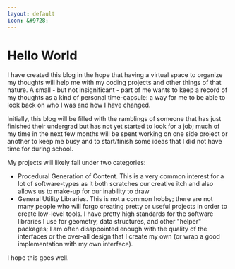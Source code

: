 ```yaml
---
layout: default
icon: &#9728;
---
```

Hello World
===========
I have created this blog in the hope that having a virtual space to organize my thoughts will help me with my coding projects and other things of that nature. A small - but not insignificant - part of me wants to keep a record of my thoughts as a kind of personal time-capsule: a way for me to be able to look back on who I was and how I have changed.

Initially, this blog will be filled with the ramblings of someone that has just finished their undergrad but has not yet started to look for a job; much of my time in the next few months will be spent working on one side project or another to keep me busy and to start/finish some ideas that I did not have time for during school.

My projects will likely fall under two categories:

* Procedural Generation of Content. This is a very common interest for a lot of software-types as it both scratches our creative itch and also allows us to make-up for our inability to draw
* General Utility Libraries. This is not a common hobby; there are not many people who will forgo creating pretty or useful projects in order to create low-level tools. I have pretty high standards for the software libraries I use for geometry, data structures, and other "helper" packages; I am often disappointed enough with the quality of the interfaces or the over-all design that I create my own (or wrap a good implementation with my own interface). 


I hope this goes well.
